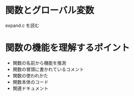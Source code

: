 関数とグローバル変数
====================

expand.c を読む

# 関数の機能を理解するポイント

* 関数の名前から機能を推測
* 関数の冒頭に書かれているコメント
* 関数の使われかた
* 関数本体のコード
* 関連ドキュメント
